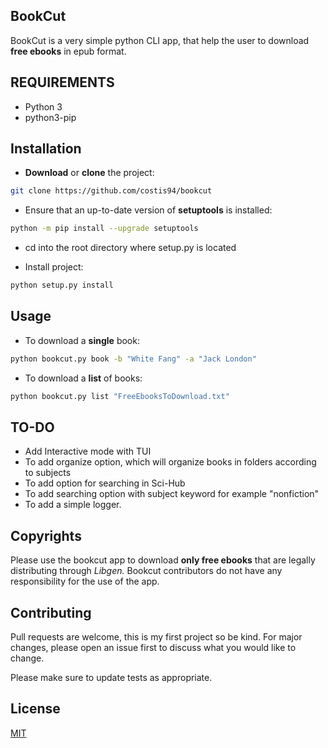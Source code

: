 
## BookCut

BookCut is a very simple python CLI app, that help the user to download **free ebooks** in epub format.



## REQUIREMENTS

* Python 3
* python3-pip


## Installation

*    **Download** or **clone** the project:

```bash
git clone https://github.com/costis94/bookcut
```

* Ensure that an up-to-date version of **setuptools** is installed:
```bash
python -m pip install --upgrade setuptools
```

* cd into the root directory where setup.py is located

* Install project:

```bash
python setup.py install
```


## Usage

* To download a **single** book:
```bash
python bookcut.py book -b "White Fang" -a "Jack London"
```

* To download a **list** of books:
```bash
python bookcut.py list "FreeEbooksToDownload.txt"
```

## TO-DO
* Add Interactive mode with TUI
* To add organize option, which will organize books in folders according to subjects
* To add option for searching in Sci-Hub
* To add searching option with subject keyword for example "nonfiction"
* To add a simple logger.

## Copyrights
Please use the bookcut app to download **only free ebooks** that are legally distributing through *Libgen.*
Bookcut contributors do not have any responsibility for the use of the app.
## Contributing
Pull requests are welcome, this is my first project so be kind.
For major changes, please open an issue first to discuss what you would like to change.

Please make sure to update tests as appropriate.

## License
[MIT](https://choosealicense.com/licenses/mit/)
